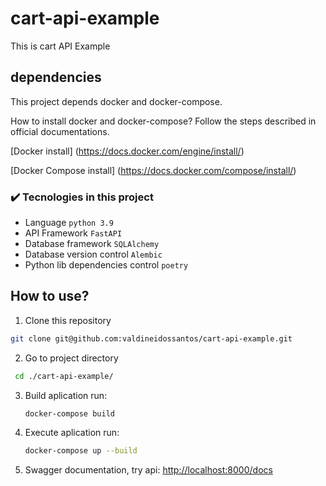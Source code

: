 # cart-api-example
This is cart API Example 

## dependencies
This project depends docker and docker-compose.

How to install docker and docker-compose?
Follow the steps described in official documentations.

[Docker install] (https://docs.docker.com/engine/install/)

[Docker Compose install] (https://docs.docker.com/compose/install/)



### ✔️ Tecnologies in this project

- Language ``python 3.9``
- API Framework ``FastAPI``
- Database framework ``SQLAlchemy``
- Database version control ``Alembic``
- Python lib dependencies control ``poetry``


## How to use?
1. Clone this repository
  ``` bash
  git clone git@github.com:valdineidossantos/cart-api-example.git
   ```
2. Go to project directory
 ``` bash
  cd ./cart-api-example/
  ```
3. Build aplication run:
   ``` bash
   docker-compose build
   ```
4. Execute aplication run:
   ``` bash
   docker-compose up --build
   ```
5. Swagger documentation, try api:
  [ http://localhost:8000/docs ](http://localhost:8000/docs) 


